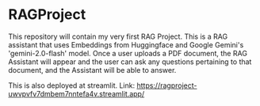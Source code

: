 # RAGProject
This repository will contain my very first RAG Project. This is a RAG assistant that uses Embeddings from Huggingface and Google Gemini's 'gemini-2.0-flash' model. 
Once a user uploads a PDF document, the RAG Assistant will appear and the user can ask any questions pertaining to that document, and the Assistant will be able to answer. 

This is also deployed at streamlit. Link: https://ragproject-uwvpvfv7dmbem7nntefa4v.streamlit.app/

